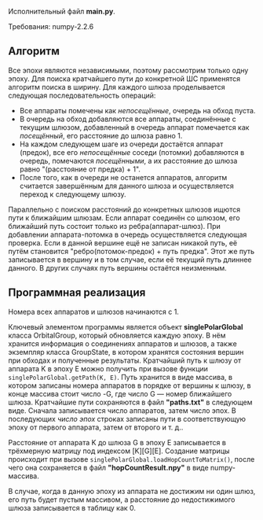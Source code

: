 Исполнительный файл **main.py**.

Требования: numpy-2.2.6

## Алгоритм ##

Все эпохи являются независимыми, поэтому рассмотрим только одну эпоху.
Для поиска кратчайшего пути до конкретной ШС применятся алгоритм поиска в ширину. Для каждого шлюза проделывается следующая последовательность операций:
- Все аппараты помечены как *непосещённые*, очередь на обход пуста.
- В очередь на обход добавляются все аппараты, соединённые с текущим шлюзом, добавленный в очередь аппарат помечается как *посещённый*, его расстояние до шлюза равно 1.
- На каждом следующем шаге из очереди достаётся аппарат (предок), все его *непосещённые* соседи (потомки) добавляются в очередь, помечаются *посещёнными*, а их расстояние до шлюза равно "(расстояние от предка) + 1".
- После того, как в очереди не останется аппаратов, алгоритм считается завершённым для данного шлюза и осуществляется переход к следующему шлюзу.

Параллельно с поиском расстояний до конкретных шлюзов ищются пути к ближайшим шлюзам. Если аппарат соединён со шлюзом, его ближайший путь состоит только из ребра(аппарат-шлюз). При добавлении аппарата-потомка в очередь осуществляется следующая проверка. Если в данной вершине ещё не записан никакой путь, её путём становится "ребро(потомок-предок) + путь предка". Этот же путь записывается в вершину и в том случае, если её текущий путь длиннее данного. В других случаях путь вершины остаётся неизменным.

## Программная реализация ##

Номера всех аппаратов и шлюзов начинаются с 1.

Ключевый элементом программы является объект **singlePolarGlobal** класса OrbitalGroup, который обновляется каждую эпоху. В нём хранится информация о соединениях аппаратов и шлюзов, а также экземпляр класса GroupState, в котором хранятся состояния вершин при обходах и полученные результаты. Кратчайший путь к шлюзу от аппарата K в эпоху E можно получить при вызове функции `singlePolarGlobal.getPath(K, E)`. Путь хранится в виде массива, в котором записаны номера аппаратов в порядке от вершины к шлюзу, в конце массива стоит число -G, где число G &mdash; номер ближайшего шлюза. Кратчайшие пути сохраняются в файл **"paths.txt"** в следующем виде. Сначала записывается число аппаратов, затем число эпох. В последующих *число эпох* строках записаны пути в соответствующую эпоху от первого аппарата, затем от второго и т. д..

Расстояние от аппарата K до шлюза G в эпоху E записывается в трёхмерную матрицу под индексом [K][G][E]. Создание матрицы происходит при вызове `singlePolarGlobal.loadHopCountToMatrix()`, после чего она сохраняется в файл **"hopCountResult.npy"** в виде numpy-массива.

В случае, когда в данную эпоху из аппарата не достижим ни один шлюз, его путь будет пустым массивом, а расстояние до недостижимого шлюза записывается в таблицу как 0.
